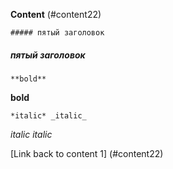 
<b>Content</b>  (#content22)


    ##### пятый заголовок
##### пятый заголовок   

    **bold**
**bold**

    *italic* _italic_
*italic* _italic_


[Link back to content 1] (#content22)
    

